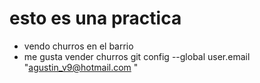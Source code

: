 # esto es una practica
- vendo churros en el barrio
- me gusta vender churros
git config --global user.email "agustin_v9@hotmail.com
"